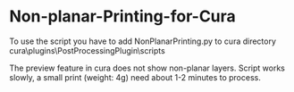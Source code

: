# Non-planar-Printing-for-Cura
To use the script you have to add NonPlanarPrinting.py to cura directory cura\plugins\PostProcessingPlugin\scripts

The preview feature in cura does not show non-planar layers.
Script works slowly, a small print (weight: 4g) need about 1-2 minutes to process.
